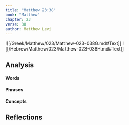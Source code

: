 ```yaml
---
title: "Matthew 23:38"
book: "Matthew"
chapter: 23
verse: 38
author: Matthew Levi
---
```

![[/Greek/Matthew/023/Matthew-023-038G.md#Text]]
![[/Hebrew/Matthew/023/Matthew-023-038H.md#Text]]

## Analysis

#### Words

#### Phrases

#### Concepts

## Reflections
